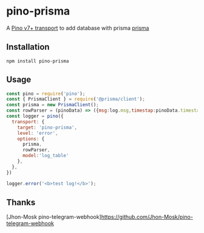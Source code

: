 # pino-prisma

A [Pino v7+ transport](https://getpino.io/#/docs/transports?id=v7-transports) to add database with prisma [prisma](https://prisma.io/)

## Installation

```
npm install pino-prisma
```

## Usage

```js
const pino = require('pino');
const { PrismaClient } = require('@prisma/client');
const prisma = new PrismaClient();
const rowParser = (pinoData) => ({msg:log.msg,timestap:pinoData.timestap})
const logger = pino({
  transport: {
    target: 'pino-prisma',
    level: 'error',
    options: {
      prisma,
      rowParser,
      model:'log_table'
    },
  },
})

logger.error('<b>test log!</b>');
```


## Thanks
[Jhon-Mosk pino-telegram-webhook]https://github.com/Jhon-Mosk/pino-telegram-webhook